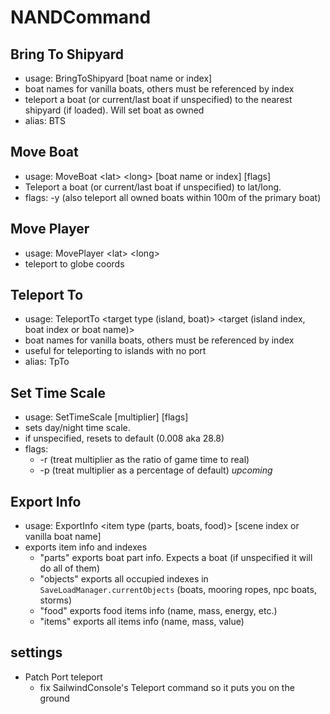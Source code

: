 # NANDCommand

## Bring To Shipyard 
- usage: BringToShipyard [boat name or index]
- boat names for vanilla boats, others must be referenced by index
- teleport a boat (or current/last boat if unspecified) to the nearest shipyard (if loaded). Will set boat as owned
- alias: BTS
## Move Boat
- usage: MoveBoat \<lat> \<long> [boat name or index] [flags]
- Teleport a boat (or current/last boat if unspecified) to lat/long.
- flags: -y (also teleport all owned boats within 100m of the primary boat)
## Move Player
- usage: MovePlayer \<lat> \<long>
- teleport to globe coords
## Teleport To
- usage: TeleportTo \<target type (island, boat)> \<target (island index, boat index or boat name)>
- boat names for vanilla boats, others must be referenced by index
- useful for teleporting to islands with no port
- alias: TpTo
## Set Time Scale
- usage: SetTimeScale [multiplier] [flags]
- sets day/night time scale.
- if unspecified, resets to default (0.008 aka 28.8)
- flags:
  - \-r (treat multiplier as the ratio of game time to real)
  - \-p (treat multiplier as a percentage of default) *upcoming*
## Export Info
- usage: ExportInfo \<item type (parts, boats, food)> [scene index or vanilla boat name]
- exports item info and indexes
  - "parts" exports boat part info. Expects a boat (if unspecified it will do all of them)
  - "objects" exports all occupied indexes in `SaveLoadManager.currentObjects` (boats, mooring ropes, npc boats, storms)
  - "food" exports food items info (name, mass, energy, etc.)
  - "items" exports all items info (name, mass, value)
## settings
- Patch Port teleport
  - fix SailwindConsole's Teleport command so it puts you on the ground
